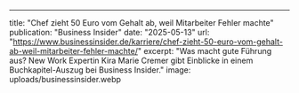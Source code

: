 ---
title: "Chef zieht 50 Euro vom Gehalt ab, weil Mitarbeiter Fehler machte"
publication: "Business Insider"
date: "2025-05-13"
url: "https://www.businessinsider.de/karriere/chef-zieht-50-euro-vom-gehalt-ab-weil-mitarbeiter-fehler-machte/"
excerpt: "Was macht gute Führung aus? New Work Expertin Kira Marie Cremer gibt Einblicke in einem Buchkapitel-Auszug bei Business Insider."
image: uploads/businessinsider.webp